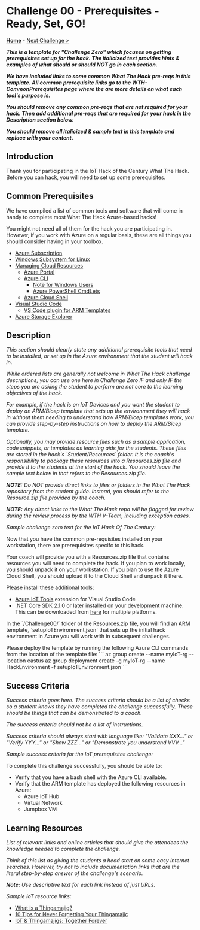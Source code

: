 # Challenge 00 - Prerequisites - Ready, Set, GO!

<!-- REMOVE_ME ${navigationLine} (remove this from your MD files if you are writing them manually, this is for the automation script) REMOVE_ME -->

<!-- REPLACE_ME (this section will be removed by the automation script) -->
<!-- If you are using and editing this template manually, ensure the navigation link below is updated to link to next challenge relative to the current challenge. The "Home" link should always link to the homepage of the hack which is the README.md in the hack's parent directory. -->
**[Home](../README.md)** - [Next Challenge >](./Challenge-01.md)
<!-- REPLACE_ME (this section will be removed by the automation script) -->

***This is a template for "Challenge Zero" which focuses on getting prerequisites set up for the hack. The italicized text provides hints & examples of what should or should NOT go in each section.***

***We have included links to some common What The Hack pre-reqs in this template. All common prerequisite links go to the WTH-CommonPrerequisites page where the are more details on what each tool's purpose is.***

***You should remove any common pre-reqs that are not required for your hack. Then add additional pre-reqs that are required for your hack in the Description section below.***

***You should remove all italicized & sample text in this template and replace with your content.***

## Introduction

<!-- REMOVE_ME Thank you for participating in the ${nameOfChallengeArg} What The Hack. Before you can hack, you will need to set up some prerequisites. (remove this from your MD files if you are writing them manually, this is for the automation script) REMOVE_ME -->

<!-- REPLACE_ME (this section will be removed by the automation script) -->
Thank you for participating in the IoT Hack of the Century What The Hack. Before you can hack, you will need to set up some prerequisites.
<!-- REPLACE_ME (this section will be removed by the automation script) -->

## Common Prerequisites

We have compiled a list of common tools and software that will come in handy to complete most What The Hack Azure-based hacks! 

You might not need all of them for the hack you are participating in. However, if you work with Azure on a regular basis, these are all things you should consider having in your toolbox.

<!-- If you are editing this template manually, be aware that these links are only designed to work if this Markdown file is in the /xxx-HackName/Student/ folder of your hack. -->

- [Azure Subscription](../../000-HowToHack/WTH-Common-Prerequisites.md#azure-subscription)
- [Windows Subsystem for Linux](../../000-HowToHack/WTH-Common-Prerequisites.md#windows-subsystem-for-linux)
- [Managing Cloud Resources](../../000-HowToHack/WTH-Common-Prerequisites.md#managing-cloud-resources)
  - [Azure Portal](../../000-HowToHack/WTH-Common-Prerequisites.md#azure-portal)
  - [Azure CLI](../../000-HowToHack/WTH-Common-Prerequisites.md#azure-cli)
    - [Note for Windows Users](../../000-HowToHack/WTH-Common-Prerequisites.md#note-for-windows-users)
    - [Azure PowerShell CmdLets](../../000-HowToHack/WTH-Common-Prerequisites.md#azure-powershell-cmdlets)
  - [Azure Cloud Shell](../../000-HowToHack/WTH-Common-Prerequisites.md#azure-cloud-shell)
- [Visual Studio Code](../../000-HowToHack/WTH-Common-Prerequisites.md#visual-studio-code)
  - [VS Code plugin for ARM Templates](../../000-HowToHack/WTH-Common-Prerequisites.md#visual-studio-code-plugins-for-arm-templates)
- [Azure Storage Explorer](../../000-HowToHack/WTH-Common-Prerequisites.md#azure-storage-explorer)

## Description

*This section should clearly state any additional prerequisite tools that need to be installed, or set up in the Azure environment that the student will hack in.*

*While ordered lists are generally not welcome in What The Hack challenge descriptions, you can use one here in Challenge Zero IF and only IF the steps you are asking the student to perform are not core to the learning objectives of the hack.*

*For example, if the hack is on IoT Devices and you want the student to deploy an ARM/Bicep template that sets up the environment they will hack in without them needing to understand how ARM/Bicep templates work, you can provide step-by-step instructions on how to deploy the ARM/Bicep template.*

*Optionally, you may provide resource files such as a sample application, code snippets, or templates as learning aids for the students. These files are stored in the hack's \`Student/Resources\` folder. It is the coach's responsibility to package these resources into a Resources.zip file and provide it to the students at the start of the hack. You should leave the sample text below in that refers to the Resources.zip file.*

***NOTE:** Do NOT provide direct links to files or folders in the What The Hack repository from the student guide. Instead, you should refer to the Resource.zip file provided by the coach.*

***NOTE:** Any direct links to the What The Hack repo will be flagged for review during the review process by the WTH V-Team, including exception cases.*

*Sample challenge zero text for the IoT Hack Of The Century:*

Now that you have the common pre-requisites installed on your workstation, there are prerequisites specifc to this hack.

Your coach will provide you with a Resources.zip file that contains resources you will need to complete the hack. If you plan to work locally, you should unpack it on your workstation. If you plan to use the Azure Cloud Shell, you should upload it to the Cloud Shell and unpack it there.

Please install these additional tools:
- [Azure IoT Tools](https://marketplace.visualstudio.com/items?itemName=vsciot-vscode.azure-iot-tools) extension for Visual Studio Code
- .NET Core SDK 2.1.0 or later installed on your development machine. This can be downloaded from [here](https://www.microsoft.com/net/download/all) for multiple platforms.

In the \`/Challenge00/\` folder of the Resources.zip file, you will find an ARM template, \`setupIoTEnvironment.json\` that sets up the initial hack environment in Azure you will work with in subsequent challenges.

Please deploy the template by running the following Azure CLI commands from the location of the template file:
\`\`\`
az group create --name myIoT-rg --location eastus
az group deployment create -g myIoT-rg --name HackEnvironment -f setupIoTEnvironment.json
\`\`\`

## Success Criteria

*Success criteria goes here. The success criteria should be a list of checks so a student knows they have completed the challenge successfully. These should be things that can be demonstrated to a coach.* 

*The success criteria should not be a list of instructions.*

*Success criteria should always start with language like: "Validate XXX..." or "Verify YYY..." or "Show ZZZ..." or "Demonstrate you understand VVV..."*

*Sample success criteria for the IoT prerequisites challenge:*

To complete this challenge successfully, you should be able to:
- Verify that you have a bash shell with the Azure CLI available.
- Verify that the ARM template has deployed the following resources in Azure: 
  - Azure IoT Hub
  - Virtual Network
  - Jumpbox VM

## Learning Resources

*List of relevant links and online articles that should give the attendees the knowledge needed to complete the challenge.*

*Think of this list as giving the students a head start on some easy Internet searches. However, try not to include documentation links that are the literal step-by-step answer of the challenge's scenario.*

***Note:** Use descriptive text for each link instead of just URLs.*

*Sample IoT resource links:*

- [What is a Thingamajig?](https://www.bing.com/search?q=what+is+a+thingamajig)
- [10 Tips for Never Forgetting Your Thingamajic](https://www.youtube.com/watch?v=dQw4w9WgXcQ)
- [IoT & Thingamajigs: Together Forever](https://www.youtube.com/watch?v=yPYZpwSpKmA)

